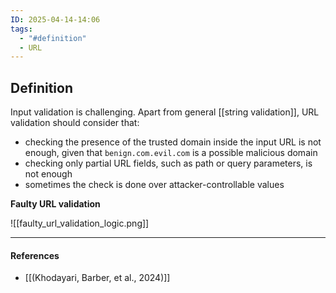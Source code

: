 ```yaml
---
ID: 2025-04-14-14:06
tags:
  - "#definition"
  - URL
---
```

## Definition

Input validation is challenging. Apart from general [[string validation]], URL validation should consider that:
- checking the presence of the trusted domain inside the input URL is not enough, given that `benign.com.evil.com` is a possible malicious domain
- checking only partial URL fields, such as path or query parameters, is not enough
- sometimes the check is done over attacker-controllable values

**Faulty URL validation**

![[faulty_url_validation_logic.png]]

---
#### References
- [[(Khodayari, Barber, et al., 2024)]]